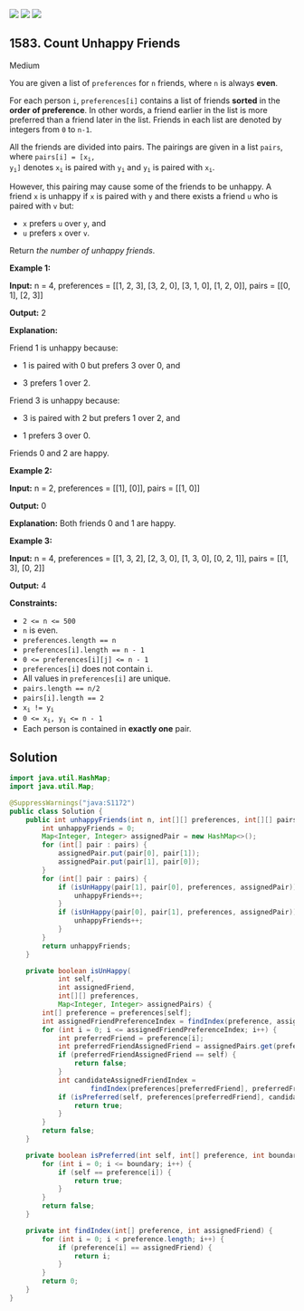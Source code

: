 [![](https://img.shields.io/github/stars/javadev/LeetCode-in-Java?label=Stars&style=flat-square)](https://github.com/javadev/LeetCode-in-Java)
[![](https://img.shields.io/github/forks/javadev/LeetCode-in-Java?label=Fork%20me%20on%20GitHub%20&style=flat-square)](https://github.com/javadev/LeetCode-in-Java/fork)
[![](https://img.shields.io/badge/-LeetCode%20in%20Kotlin-blue?style=flat-square)](https://github.com/javadev/LeetCode-in-Kotlin)

## 1583\. Count Unhappy Friends

Medium

You are given a list of `preferences` for `n` friends, where `n` is always **even**.

For each person `i`, `preferences[i]` contains a list of friends **sorted** in the **order of preference**. In other words, a friend earlier in the list is more preferred than a friend later in the list. Friends in each list are denoted by integers from `0` to `n-1`.

All the friends are divided into pairs. The pairings are given in a list `pairs`, where <code>pairs[i] = [x<sub>i</sub>, y<sub>i</sub>]</code> denotes <code>x<sub>i</sub></code> is paired with <code>y<sub>i</sub></code> and <code>y<sub>i</sub></code> is paired with <code>x<sub>i</sub></code>.

However, this pairing may cause some of the friends to be unhappy. A friend `x` is unhappy if `x` is paired with `y` and there exists a friend `u` who is paired with `v` but:

*   `x` prefers `u` over `y`, and
*   `u` prefers `x` over `v`.

Return _the number of unhappy friends_.

**Example 1:**

**Input:** n = 4, preferences = \[\[1, 2, 3], [3, 2, 0], [3, 1, 0], [1, 2, 0]], pairs = \[\[0, 1], [2, 3]]

**Output:** 2

**Explanation:**

Friend 1 is unhappy because:

- 1 is paired with 0 but prefers 3 over 0, and

- 3 prefers 1 over 2.

Friend 3 is unhappy because:

- 3 is paired with 2 but prefers 1 over 2, and

- 1 prefers 3 over 0.

Friends 0 and 2 are happy.

**Example 2:**

**Input:** n = 2, preferences = \[\[1], [0]], pairs = \[\[1, 0]]

**Output:** 0

**Explanation:** Both friends 0 and 1 are happy.

**Example 3:**

**Input:** n = 4, preferences = \[\[1, 3, 2], [2, 3, 0], [1, 3, 0], [0, 2, 1]], pairs = \[\[1, 3], [0, 2]]

**Output:** 4

**Constraints:**

*   `2 <= n <= 500`
*   `n` is even.
*   `preferences.length == n`
*   `preferences[i].length == n - 1`
*   `0 <= preferences[i][j] <= n - 1`
*   `preferences[i]` does not contain `i`.
*   All values in `preferences[i]` are unique.
*   `pairs.length == n/2`
*   `pairs[i].length == 2`
*   <code>x<sub>i</sub> != y<sub>i</sub></code>
*   <code>0 <= x<sub>i</sub>, y<sub>i</sub> <= n - 1</code>
*   Each person is contained in **exactly one** pair.

## Solution

```java
import java.util.HashMap;
import java.util.Map;

@SuppressWarnings("java:S1172")
public class Solution {
    public int unhappyFriends(int n, int[][] preferences, int[][] pairs) {
        int unhappyFriends = 0;
        Map<Integer, Integer> assignedPair = new HashMap<>();
        for (int[] pair : pairs) {
            assignedPair.put(pair[0], pair[1]);
            assignedPair.put(pair[1], pair[0]);
        }
        for (int[] pair : pairs) {
            if (isUnHappy(pair[1], pair[0], preferences, assignedPair)) {
                unhappyFriends++;
            }
            if (isUnHappy(pair[0], pair[1], preferences, assignedPair)) {
                unhappyFriends++;
            }
        }
        return unhappyFriends;
    }

    private boolean isUnHappy(
            int self,
            int assignedFriend,
            int[][] preferences,
            Map<Integer, Integer> assignedPairs) {
        int[] preference = preferences[self];
        int assignedFriendPreferenceIndex = findIndex(preference, assignedFriend);
        for (int i = 0; i <= assignedFriendPreferenceIndex; i++) {
            int preferredFriend = preference[i];
            int preferredFriendAssignedFriend = assignedPairs.get(preferredFriend);
            if (preferredFriendAssignedFriend == self) {
                return false;
            }
            int candidateAssignedFriendIndex =
                    findIndex(preferences[preferredFriend], preferredFriendAssignedFriend);
            if (isPreferred(self, preferences[preferredFriend], candidateAssignedFriendIndex)) {
                return true;
            }
        }
        return false;
    }

    private boolean isPreferred(int self, int[] preference, int boundary) {
        for (int i = 0; i <= boundary; i++) {
            if (self == preference[i]) {
                return true;
            }
        }
        return false;
    }

    private int findIndex(int[] preference, int assignedFriend) {
        for (int i = 0; i < preference.length; i++) {
            if (preference[i] == assignedFriend) {
                return i;
            }
        }
        return 0;
    }
}
```